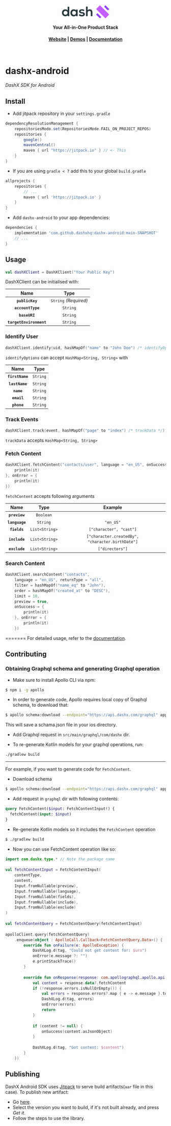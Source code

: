 <p align="center">
    <br />
    <a href="https://dashx.com"><img src="https://raw.githubusercontent.com/dashxhq/brand-book/master/assets/logo-black-text-color-icon@2x.png" alt="DashX" height="40" /></a>
    <br />
    <br />
    <strong>Your All-in-One Product Stack</strong>
</p>

<div align="center">
  <h4>
    <a href="https://dashx.com">Website</a>
    <span> | </span>
    <a href="https://dashxdemo.com">Demos</a>
    <span> | </span>
    <a href="https://docs.dashx.com/developer">Documentation</a>
  </h4>
</div>

<br />

# dashx-android

_DashX SDK for Android_

## Install

- Add jitpack repository in your `settings.gradle`

```groovy
dependencyResolutionManagement {
    repositoriesMode.set(RepositoriesMode.FAIL_ON_PROJECT_REPOS)
    repositories {
        google()
        mavenCentral()
        maven { url "https://jitpack.io" } // <- This
    }
}
```

- If you are using `gradle < 7` add this to your global `build.gradle`

```groovy
allprojects {
    repositories {
        // ...
        maven { url 'https://jitpack.io' }
    }
}
```

- Add `dashx-android` to your app dependencies:

```groovy
dependencies {
    implementation 'com.github.dashxhq:dashx-android:main-SNAPSHOT'
    // ...
}
```

## Usage

```kotlin
val dashXClient = DashXClient("Your Public Key")
```

DashXClient can be initialised with:

|Name|Type|
|:---:|:--:|
|**`publicKey`**|`String` _(Required)_ |
|**`accountType`**|`String`|
|**`baseURI`**|`String`|
|**`targetEnvironment`**|`String`|

### Identify User

```kotlin
dashXClient.identify(uid, hashMapOf("name" to "John Doe") /* identifyOptions */)
```

`identifyOptions` can accept `HashMap<String, String>` with

|Name|Type|
|:---:|:--:|
|**`firstName`**|`String`|
|**`lastName`**|`String`|
|**`name`**|`String`|
|**`email`**|`String`|
|**`phone`**|`String`|

### Track Events

```kotlin
dashXClient.track(event, hashMapOf("page" to "index") /* trackData */)
```

`trackData` accepts `HashMap<String, String>`

### Fetch Content

```kotlin
dashXClient.fetchContent("contacts/user", language = "en_US", onSuccess = {
    println(it)
}, onError = {
    println(it)
})
```

`fetchContent` accepts following arguments

|Name|Type|Example|
|:--:|:--:|:-----:|
|**`preview`**|`Boolean`||
|**`language`**|`String`|`"en_US"`||
|**`fields`**|`List<String>`|`["character", "cast"]`||
|**`include`**|`List<String>`|`["character.createdBy", "character.birthDate"]`||
|**`exclude`**|`List<String>`|`["directors"]`||

### Search Content

```kotlin
dashXClient.searchContent("contacts",
    language = "en_US", returnType = "all",
    filter = hashMapOf("name_eq" to "John"),
    order = hashMapOf("created_at" to "DESC"),
    limit = 10,
    preview = true,
    onSuccess = {
        println(it)
    }, onError = {
        println(it)
    })
```
=======
For detailed usage, refer to the [documentation](https://docs.dashx.com/developer).

## Contributing

### Obtaining Graphql schema and generating Graphql operation

- Make sure to install Apollo CLI via npm:

```sh
$ npm i -g apollo
```
- In order to generate code, Apollo requires local copy of Graphql schema, to download that:

```sh
$ apollo schema:download --endpoint="https://api.dashx.com/graphql" app/src/main/graphql/com/dashx/schema.json
```

This will save a schama.json file in your ios directory.

- Add Graphql request in `src/main/graphql/com/dashx` dir.

- To re-generate Kotlin models for your graphql operations, run:

```sh
./gradlew build
```
---

For example, if you want to generate code for `FetchContent`.

- Download schema

```sh
$ apollo schema:download --endpoint="https://api.dashx.com/graphql" app/src/main/graphql/com/dashx/schema.json
```

- Add request in `graphql` dir with following contents:

```graphql
query FetchContent($input: FetchContentInput!) {
  fetchContent(input: $input)
}
```

- Re-generate Kotlin models so it includes the `FetchContent` operation

```sh
$ ./gradlew build
```

- Now you can use FetchContent operation like so:

```kotlin
import com.dashx.type.* // Note the package name

val fetchContentInput = FetchContentInput(
    contentType,
    content,
    Input.fromNullable(preview),
    Input.fromNullable(language),
    Input.fromNullable(fields),
    Input.fromNullable(include),
    Input.fromNullable(exclude)
)

val fetchContentQuery = FetchContentQuery(fetchContentInput)

apolloClient.query(fetchContentQuery)
    .enqueue(object : ApolloCall.Callback<FetchContentQuery.Data>() {
        override fun onFailure(e: ApolloException) {
            DashXLog.d(tag, "Could not get content for: $urn")
            onError(e.message ?: "")
            e.printStackTrace()
        }

        override fun onResponse(response: com.apollographql.apollo.api.Response<FetchContentQuery.Data>) {
            val content = response.data?.fetchContent
            if (!response.errors.isNullOrEmpty()) {
                val errors = response.errors?.map { e -> e.message }.toString()
                DashXLog.d(tag, errors)
                onError(errors)
                return
            }

            if (content != null) {
                onSuccess(content.asJsonObject)
            }

            DashXLog.d(tag, "Got content: $content")
        }
    })
```

## Publishing

DashX Android SDK uses [Jitpack](https://jitpack.io/) to serve build artifacts(`aar` file in this case). To publish new artifact:

- Go [here](https://jitpack.io/#dashxhq/dashx-android).
- Select the version you want to build, if it's not built already, and press *Get it*.
- Follow the steps to use the library.
